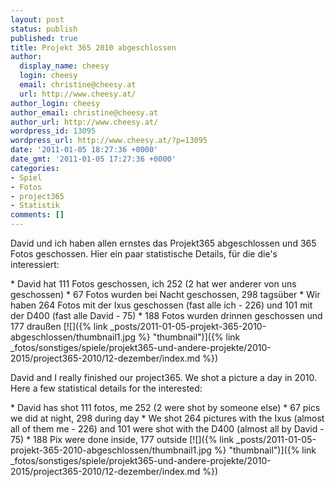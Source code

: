 ```yaml
---
layout: post
status: publish
published: true
title: Projekt 365 2010 abgeschlossen
author:
  display_name: cheesy
  login: cheesy
  email: christine@cheesy.at
  url: http://www.cheesy.at/
author_login: cheesy
author_email: christine@cheesy.at
author_url: http://www.cheesy.at/
wordpress_id: 13095
wordpress_url: http://www.cheesy.at/?p=13095
date: '2011-01-05 18:27:36 +0000'
date_gmt: '2011-01-05 17:27:36 +0000'
categories:
- Spiel
- Fotos
- project365
- Statistik
comments: []
---
```

<!--:de-->David und ich haben allen ernstes das Projekt365 abgeschlossen und 365 Fotos geschossen. Hier ein paar statistische Details, für die die's interessiert:
\* David hat 111 Fotos geschossen, ich 252 (2 hat wer anderer von uns geschossen)
\* 67 Fotos wurden bei Nacht geschossen, 298 tagsüber
\* Wir haben 264 Fotos mit der Ixus geschossen (fast alle ich - 226) und 101 mit der D400 (fast alle David - 75)
\* 188 Fotos wurden drinnen geschossen und 177 draußen
[![]({% link _posts/2011-01-05-projekt-365-2010-abgeschlossen/thumbnail1.jpg %} "thumbnail")]({% link _fotos/sonstiges/spiele/projekt365-und-andere-projekte/2010-2015/project365-2010/12-dezember/index.md %})
<!--:--><!--:en-->David and I really finished our project365. We shot a picture a day in 2010. Here a few statistical details for the interested:
\* David has shot 111 fotos, me 252 (2 were shot by someone else)
\* 67 pics we did at night, 298 during day
\* We shot 264 pictures with the Ixus (almost all of them me - 226) and 101 were shot with the D400 (almost all by David - 75)
\* 188 Pix were done inside, 177 outside
[![]({% link _posts/2011-01-05-projekt-365-2010-abgeschlossen/thumbnail1.jpg %} "thumbnail")]({% link _fotos/sonstiges/spiele/projekt365-und-andere-projekte/2010-2015/project365-2010/12-dezember/index.md %})
<!--:-->
